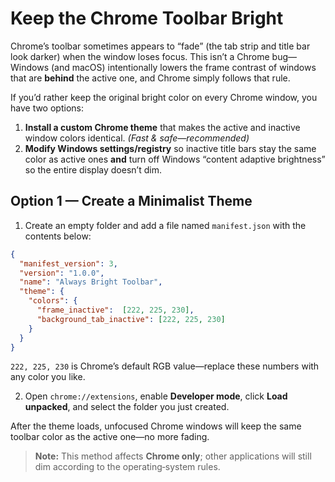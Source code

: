 # Keep the Chrome Toolbar Bright

Chrome’s toolbar sometimes appears to “fade” (the tab strip and title bar look darker) when the window loses focus. This isn’t a Chrome bug—Windows (and macOS) intentionally lowers the frame contrast of windows that are **behind** the active one, and Chrome simply follows that rule.

If you’d rather keep the original bright color on every Chrome window, you have two options:

1. **Install a custom Chrome theme** that makes the active and inactive window colors identical. *(Fast & safe—recommended)*
2. **Modify Windows settings/registry** so inactive title bars stay the same color as active ones **and** turn off Windows “content adaptive brightness” so the entire display doesn’t dim.

## Option 1 — Create a Minimalist Theme

1. Create an empty folder and add a file named `manifest.json` with the contents below:

```json
{
  "manifest_version": 3,
  "version": "1.0.0",
  "name": "Always Bright Toolbar",
  "theme": {
    "colors": {
      "frame_inactive":  [222, 225, 230],
      "background_tab_inactive": [222, 225, 230]
    }
  }
}
```

`222, 225, 230` is Chrome’s default RGB value—replace these numbers with any color you like.

2. Open `chrome://extensions`, enable **Developer mode**, click **Load unpacked**, and select the folder you just created.

After the theme loads, unfocused Chrome windows will keep the same toolbar color as the active one—no more fading.

> **Note:** This method affects **Chrome only**; other applications will still dim according to the operating‑system rules.
